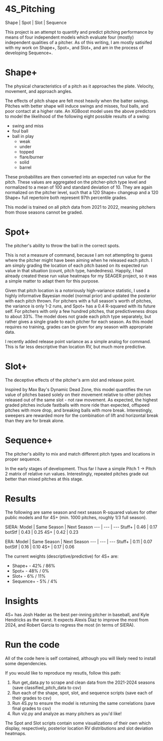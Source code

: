 # 4S_Pitching
Shape | Spot | Slot | Sequence

This project is an attempt to quantify and predict pitching performance by means of four independent models which evaluate four (mostly) independent qualities of a pitcher. As of this writing, I am mostly satisifed with my work on Shape+, Spot+, and Slot+, and am in the process of developing Sequence+.

# Shape+
The physical characteristics of a pitch as it approaches the plate. Velocity, movement, and approach angles. 

The effects of pitch shape are felt most heavily when the batter swings. Pitches with better shape will induce swings and misses, foul balls, and poor contact at a higher rate. An XGBoost model uses the above predictors to model the likelihood of the following eight possible results of a swing:
 - swing and miss
 - foul ball
 - ball in play
     - weak
     - under
     - topped
     - flare/burner
     - solid
     - barrel

These probabilites are then converted into an expected run value for the pitch. These values are aggregated on the pitcher-pitch type level and normalized to a mean of 100 and standard deviation of 10. They are again normalized on the pitcher level, such that a 120 Shape+ changeup and a 120 Shape+ full repertoire both represent 97th percentile grades.

This model is trained on all pitch data from 2021 to 2022, meaning pitchers from those seasons cannot be graded.

# Spot+
The pitcher's ability to throw the ball in the correct spots.

This is not a measure of command, because I am not attempting to guess where the pitcher might have been aiming when he released each pitch. I am simply grading the location of each pitch based on its expected run value in that situation (count, pitch type, handedness). Happily, I had already created these run value heatmaps for my SEAGER project, so it was a simple matter to adapt them for this purpose. 

Given that pitch location is a notoriously high-variance statistic, I used a highly informative Bayesian model (normal prior) and updated the posterior with each pitch thrown. For pitchers with a full season's worth of pitches, the variance is only 1-2 runs, and Spot+ has a 0.4 R-squared with its future self. For pitchers with only a few hundred pitches, that predictiveness drops to about 33%. The model does not grade each pitch type separately, but rather gives a single grade to each pitcher for each season. As this model requires no training, grades can be given for any season with appropriate data.

I recently added release point variance as a simple analog for command. This is far less descriptive than location RV, but much more predictive.

# Slot+
The deceptive effects of the pitcher's arm slot and release point.

Inspired by Max Bay's Dynamic Dead Zone, this model quantifies the run value of pitches based solely on their movement relative to other pitches released out of the same slot - not raw movement. As expected, the highest graded pitches include fastballs with more ride than expected, offspeed pitches with more drop, and breaking balls with more break. Interestingly, sweepers are rewarded more for the combination of lift and horizontal break than they are for break alone.

# Sequence+
The pitcher's ability to mix and match different pitch types and locations in proper sequence.

In the early stages of development. Thus far I have a simple Pitch 1 -> Pitch 2 matrix of relative run values. Interestingly, repeated pitches grade out better than mixed pitches at this stage.

# Results
The following are same season and next season R-squared values for other public models and for 4S+ (min. 1000 pitches, roughly 1/3 full season).

SIERA:
Model | Same Season | Next Season
--- | --- | --- 
Stuff+ | 0.46 | 0.17
botStf | 0.43 | 0.25
4S+    | 0.42 | 0.23

ERA:
Model | Same Season | Next Season
--- | --- | --- 
Stuff+ | 0.11 | 0.07
botStf | 0.16 | 0.10
4S+    | 0.17 | 0.06

The current weights (descriptive/predictive) for 4S+ are:
- Shape+ - 42% / 86% 
- Spot+  - 48% / 0%
- Slot+  -  6% / 11%
- Sequence+ - 5% / 4% 

# Insights
4S+ has Josh Hader as the best per-inning pitcher in baseball, and Kyle Hendricks as the worst. It expects Alexis Diaz to improve the most from 2024, and Robert Garcia to regress the most (in terms of SIERA).

# Run the code
All of the code here is self contained, although you will likely need to install some dependencies. 

If you would like to reproduce my resutls, follow this path:
1. Run get_data.py to scrape and clean data from the 2021-2024 seasons (save classified_pitch_data to csv)
2. Run each of the shape, spot, slot, and sequence scripts (save each of their grades to csv)
3. Run 4S.py to ensure the model is returning the same correlations (save final grades to csv)
4. Run viz.py and analyze as many pitchers as you'd like!

The Spot and Slot scripts contain some visualizations of their own which display, respectively, posterior location RV distributions and slot deviation heatmaps.

